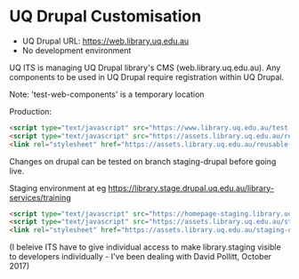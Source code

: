 # UQ Drupal Customisation

* UQ Drupal URL: <https://web.library.uq.edu.au>
* No development environment

UQ ITS is managing UQ Drupal library's CMS (web.library.uq.edu.au). Any components to be used in UQ Drupal require registration within UQ Drupal.

Note: 'test-web-components' is a temporary location

Production:
```html
<script type="text/javascript" src="https://www.library.uq.edu.au/test-web-components/uq-lib-reusable.min.js"></script>
<script type="text/javascript" src="https://assets.library.uq.edu.au/reusable-components/libwww/load.js"></script>
<link rel="stylesheet" href="https://assets.library.uq.edu.au/reusable-components/libwww/custom-styles.css" />
```

Changes on drupal can be tested on branch staging-drupal before going live.

Staging environment at eg https://library.stage.drupal.uq.edu.au/library-services/training
```html
<script type="text/javascript" src="https://homepage-staging.library.uq.edu.au/test-web-components/uq-lib-reusable.min.js"></script>
<script type="text/javascript" src="https://assets.library.uq.edu.au/staging-drupal/reusable-components/libwww/load.js"></script>
<link rel="stylesheet" href="https://assets.library.uq.edu.au/staging-drupal/reusable-components/libwww/custom-styles.css" />
```

(I beleive ITS have to give individual access to make library.staging visible to developers individually - I've been dealing with David Pollitt, October 2017)
